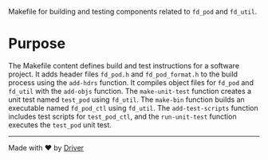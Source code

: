 <!--------------------------------------------------------------------------------->
<!-- IMPORTANT: This file is auto-generated by Driver (https://driver.ai). -------->
<!-- Manual edits may be overwritten on future commits. --------------------------->
<!--------------------------------------------------------------------------------->

Makefile for building and testing components related to `fd_pod` and `fd_util`.

# Purpose
The Makefile content defines build and test instructions for a software project. It adds header files `fd_pod.h` and `fd_pod_format.h` to the build process using the `add-hdrs` function. It compiles object files for `fd_pod` and `fd_util` with the `add-objs` function. The `make-unit-test` function creates a unit test named `test_pod` using `fd_util`. The `make-bin` function builds an executable named `fd_pod_ctl` using `fd_util`. The `add-test-scripts` function includes test scripts for `test_pod_ctl`, and the `run-unit-test` function executes the `test_pod` unit test.

---
Made with ❤️ by [Driver](https://www.driver.ai/)